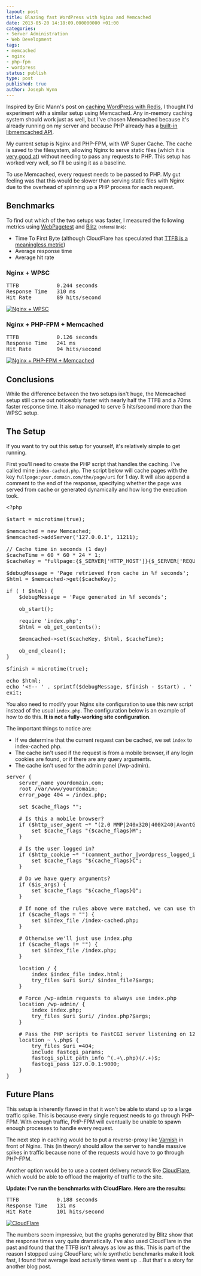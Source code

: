 ```yaml
---
layout: post
title: Blazing fast WordPress with Nginx and Memcached
date: 2013-05-20 14:18:09.000000000 +01:00
categories:
- Server Administration
- Web Development
tags:
- memcached
- nginx
- php-fpm
- wordpress
status: publish
type: post
published: true
author: Joseph Wynn
---
```


Inspired by Eric Mann's post on [caching WordPress with Redis](http://eamann.com/tech/ludicrous-speed-wordpress-caching-with-redis/), I thought I'd experiment with a similar setup using Memcached. Any in-memory caching system should work just as well, but I've chosen Memcached because it's already running on my server and because PHP already has a [built-in libmemcached API](http://www.php.net/manual/en/class.memcached.php).

My current setup is Nginx and PHP-FPM, with WP Super Cache. The cache is saved to the filesystem, allowing Nginx to serve static files (which it is [very good at](http://nbonvin.wordpress.com/2011/03/14/apache-vs-nginx-vs-varnish-vs-gwan/)) without needing to pass any requests to PHP. This setup has worked very well, so I'll be using it as a baseline.

To use Memcached, every request needs to be passed to PHP. My gut feeling was that this would be slower than serving static files with Nginx due to the overhead of spinning up a PHP process for each request.

## Benchmarks

To find out which of the two setups was faster, I measured the following metrics using [WebPagetest](http://www.webpagetest.org/) and [Blitz](http://www.blitz.io/bhm0Fw2xDFNoGcFXNKJaQSu) <small>(referral link)</small>:

*   Time To First Byte (although CloudFlare has speculated that [TTFB is a meaningless metric](http://blog.cloudflare.com/ttfb-time-to-first-byte-considered-meaningles))
*   Average response time
*   Average hit rate

<!--more-->

### Nginx + WPSC

<pre class="no-highlight">TTFB            0.244 seconds
Response Time   310 ms
Hit Rate        89 hits/second</pre>

[![Nginx + WPSC](assets/nginx-wpsc.png)](https://www.blitz.io/report/ecce61c2da008b383a5640d7f76593e7)

### Nginx + PHP-FPM + Memcached

<pre class="no-highlight">TTFB            0.126 seconds
Response Time   241 ms
Hit Rate        94 hits/second</pre>

[![Nginx + PHP-FPM + Memcached](assets/nginx-memcached.png)](https://www.blitz.io/report/ecce61c2da008b383a5640d7f7857f5b)

## Conclusions

While the difference between the two setups isn't huge, the Memcached setup still came out noticeably faster with nearly half the TTFB and a 70ms faster response time. It also managed to serve 5 hits/second more than the WPSC setup.

## The Setup

If you want to try out this setup for yourself, it's relatively simple to get running.

First you'll need to create the PHP script that handles the caching. I've called mine `index-cached.php`. The script below will cache pages with the key `fullpage:your.domain.com/the/page/uri` for 1 day. It will also append a comment to the end of the response, specifying whether the page was served from cache or generated dynamically and how long the execution took.

<pre class="highlight-php">&lt;?php

$start = microtime(true);

$memcached = new Memcached;
$memcached-&gt;addServer('127.0.0.1', 11211);

// Cache time in seconds (1 day)
$cacheTime = 60 * 60 * 24 * 1;
$cacheKey = "fullpage:{$_SERVER['HTTP_HOST']}{$_SERVER['REQUEST_URI']}";

$debugMessage = 'Page retrieved from cache in %f seconds';
$html = $memcached-&gt;get($cacheKey);

if ( ! $html) {
    $debugMessage = 'Page generated in %f seconds';

    ob_start();

    require 'index.php';
    $html = ob_get_contents();

    $memcached-&gt;set($cacheKey, $html, $cacheTime);

    ob_end_clean();
}

$finish = microtime(true);

echo $html;
echo '&lt;!-- ' . sprintf($debugMessage, $finish - $start) . ' --&gt;';
exit;</pre>

You also need to modify your Nginx site configuration to use this new script instead of the usual `index.php`. The configuration below is an example of how to do this. **It is not a fully-working site configuration**.

The important things to notice are:

*   If we determine that the current request can be cached, we set `index` to index-cached.php.
*   The cache isn't used if the request is from a mobile browser, if any login cookies are found, or if there are any query arguments.
*   The cache isn't used for the admin panel (/wp-admin).
<pre class="highlight-nginx">server {
    server_name yourdomain.com;
    root /var/www/yourdomain;
    error_page 404 = /index.php;

    set $cache_flags "";

    # Is this a mobile browser?
    if ($http_user_agent ~* "(2.0 MMP|240x320|400X240|AvantGo|BlackBerry|Blazer|Cellphone|Danger|DoCoMo|Elaine/3.0|EudoraWeb|Googlebot-Mobile|hiptop|IEMobile|KYOCERA/WX310K|LG/U990|MIDP-2.|MMEF20|MOT-V|NetFront|Newt|Nintendo Wii|Nitro|Nokia|Opera Mini|Palm|PlayStation Portable|portalmmm|Proxinet|ProxiNet|SHARP-TQ-GX10|SHG-i900|Small|SonyEricsson|Symbian OS|SymbianOS|TS21i-10|UP.Browser|UP.Link|webOS|Windows CE|WinWAP|YahooSeeker/M1A1-R2D2|NF-Browser|iPhone|iPod|Mobile|BlackBerry9530|G-TU915 Obigo|LGE VX|webOS|Nokia5800)" ) {
        set $cache_flags "{$cache_flags}M";
    }

    # Is the user logged in?
    if ($http_cookie ~* "(comment_author_|wordpress_logged_in_|wp-postpass_)" ) {
        set $cache_flags "${cache_flags}C";
    }

    # Do we have query arguments?
    if ($is_args) {
        set $cache_flags "${cache_flags}Q";
    }

    # If none of the rules above were matched, we can use the cache
    if ($cache_flags = "") {
        set $index_file /index-cached.php;
    }

    # Otherwise we'll just use index.php
    if ($cache_flags != "") {
        set $index_file /index.php;
    }

    location / {
        index $index_file index.html;
        try_files $uri $uri/ $index_file?$args;
    }

    # Force /wp-admin requests to always use index.php
    location /wp-admin/ {
        index index.php;
        try_files $uri $uri/ /index.php?$args;
    }

    # Pass the PHP scripts to FastCGI server listening on 127.0.0.1:9000
    location ~ \.php$ {
        try_files $uri =404;
        include fastcgi_params;
        fastcgi_split_path_info ^(.+\.php)(/.+)$;
        fastcgi_pass 127.0.0.1:9000;
    }
}</pre>

## Future Plans

This setup is inherently flawed in that it won't be able to stand up to a large traffic spike. This is because every single request needs to go through PHP-FPM. With enough traffic, PHP-FPM will eventually be unable to spawn enough processes to handle every request.

The next step in caching would be to put a reverse-proxy like [Varnish](https://www.varnish-cache.org/) in front of Nginx. This (in theory) should allow the server to handle massive spikes in traffic because none of the requests would have to go through PHP-FPM.

Another option would be to use a content delivery network like [CloudFlare](https://www.cloudflare.com/), which would be able to offload the majority of traffic to the site.

**Update: I've run the benchmarks with CloudFlare. Here are the results:**

<pre class="no-highlight">TTFB            0.188 seconds
Response Time   131 ms
Hit Rate        101 hits/second</pre>

[![CloudFlare](assets/cloudflare.png)](https://wildlyinaccurate.com/wp-content/uploads/2013/05/cloudflare.png)

The numbers seem impressive, but the graphs generated by Blitz show that the response times vary quite dramatically. I've also used CloudFlare in the past and found that the TTFB isn't always as low as this. This is part of the reason I stopped using CloudFlare; while synthetic benchmarks make it look fast, I found that average load actually times went up ...But that's a story for another blog post.
